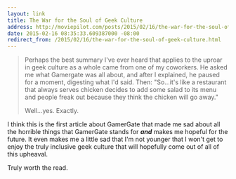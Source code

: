 ```yaml
---
layout: link
title: The War for the Soul of Geek Culture
address: http://moviepilot.com/posts/2015/02/16/the-war-for-the-soul-of-geek-culture-2689164
date: 2015-02-16 08:35:33.609387000 -08:00
redirect_from: /2015/02/16/the-war-for-the-soul-of-geek-culture.html
---
```


> Perhaps the best summary I've ever heard that applies to the uproar in geek culture as a whole came from one of my coworkers. He asked me what Gamergate was all about, and after I explained, he paused for a moment, digesting what I'd said. Then: "So...it's like a restaurant that always serves chicken decides to add some salad to its menu and people freak out because they think the chicken will go away."
>
> Well...yes. Exactly.

I think this is the first article about GamerGate that made me sad about all the horrible things that GamerGate stands for ***and*** makes me hopeful for the future. It even makes me a little sad that I'm not younger that I won't get to enjoy the truly inclusive geek culture that will hopefully come out of all of this upheaval.

Truly worth the read.
